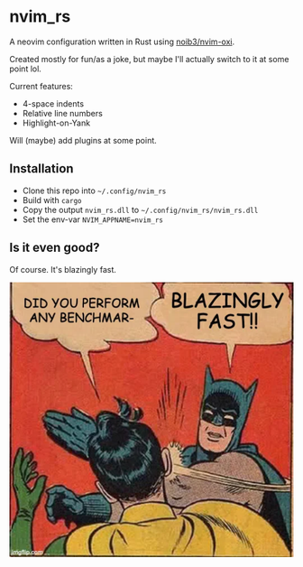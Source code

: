 # nvim_rs

A neovim configuration written in Rust using [noib3/nvim-oxi](https://github.com/noib3/nvim-oxi).

Created mostly for fun/as a joke, but maybe I'll actually switch to it at some point lol.

Current features:
- 4-space indents
- Relative line numbers
- Highlight-on-Yank

Will (maybe) add plugins at some point.

## Installation

- Clone this repo into `~/.config/nvim_rs`
- Build with `cargo`
- Copy the output `nvim_rs.dll` to `~/.config/nvim_rs/nvim_rs.dll`
- Set the env-var `NVIM_APPNAME=nvim_rs`

## Is it even good?

Of course. It's blazingly fast.

![BLAZINGLY FAST](./images/blazing.webp)
